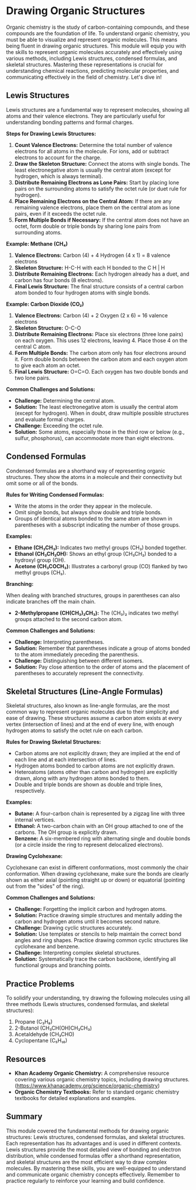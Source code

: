 # Drawing Organic Structures

Organic chemistry is the study of carbon-containing compounds, and these compounds are the foundation of life. To understand organic chemistry, you must be able to visualize and represent organic molecules. This means being fluent in drawing organic structures. This module will equip you with the skills to represent organic molecules accurately and effectively using various methods, including Lewis structures, condensed formulas, and skeletal structures. Mastering these representations is crucial for understanding chemical reactions, predicting molecular properties, and communicating effectively in the field of chemistry. Let's dive in!

## Lewis Structures

Lewis structures are a fundamental way to represent molecules, showing all atoms and their valence electrons. They are particularly useful for understanding bonding patterns and formal charges.

**Steps for Drawing Lewis Structures:**

1.  **Count Valence Electrons:** Determine the total number of valence electrons for all atoms in the molecule. For ions, add or subtract electrons to account for the charge.
2.  **Draw the Skeleton Structure:** Connect the atoms with single bonds. The least electronegative atom is usually the central atom (except for hydrogen, which is always terminal).
3.  **Distribute Remaining Electrons as Lone Pairs:** Start by placing lone pairs on the surrounding atoms to satisfy the octet rule (or duet rule for hydrogen).
4.  **Place Remaining Electrons on the Central Atom:** If there are any remaining valence electrons, place them on the central atom as lone pairs, even if it exceeds the octet rule.
5.  **Form Multiple Bonds if Necessary:** If the central atom does not have an octet, form double or triple bonds by sharing lone pairs from surrounding atoms.

**Example: Methane (CH₄)**

1.  **Valence Electrons:** Carbon (4) + 4 Hydrogen (4 x 1) = 8 valence electrons
2.  **Skeleton Structure:** H-C-H with each H bonded to the C
    H
    |
    H
3.  **Distribute Remaining Electrons:** Each hydrogen already has a duet, and carbon has four bonds (8 electrons).
4.  **Final Lewis Structure:** The final structure consists of a central carbon atom bonded to four hydrogen atoms with single bonds.

**Example: Carbon Dioxide (CO₂)**

1.  **Valence Electrons:** Carbon (4) + 2 Oxygen (2 x 6) = 16 valence electrons
2.  **Skeleton Structure:** O-C-O
3.  **Distribute Remaining Electrons:** Place six electrons (three lone pairs) on each oxygen. This uses 12 electrons, leaving 4. Place those 4 on the central C atom.
4.  **Form Multiple Bonds:** The carbon atom only has four electrons around it. Form double bonds between the carbon atom and each oxygen atom to give each atom an octet.
5.  **Final Lewis Structure:** O=C=O. Each oxygen has two double bonds and two lone pairs.

**Common Challenges and Solutions:**

*   **Challenge:** Determining the central atom.
*   **Solution:** The least electronegative atom is usually the central atom (except for hydrogen). When in doubt, draw multiple possible structures and evaluate formal charges.
*   **Challenge:** Exceeding the octet rule.
*   **Solution:** Some atoms, especially those in the third row or below (e.g., sulfur, phosphorus), can accommodate more than eight electrons.

## Condensed Formulas

Condensed formulas are a shorthand way of representing organic structures. They show the atoms in a molecule and their connectivity but omit some or all of the bonds.

**Rules for Writing Condensed Formulas:**

*   Write the atoms in the order they appear in the molecule.
*   Omit single bonds, but always show double and triple bonds.
*   Groups of identical atoms bonded to the same atom are shown in parentheses with a subscript indicating the number of those groups.

**Examples:**

*   **Ethane (CH₃CH₃):** Indicates two methyl groups (CH₃) bonded together.
*   **Ethanol (CH₃CH₂OH):** Shows an ethyl group (CH₃CH₂) bonded to a hydroxyl group (OH).
*   **Acetone (CH₃COCH₃):** Illustrates a carbonyl group (CO) flanked by two methyl groups (CH₃).

**Branching:**

When dealing with branched structures, groups in parentheses can also indicate branches off the main chain.

*   **2-Methylpropane (CH(CH₃)₂CH₃):** The (CH₃)₂ indicates two methyl groups attached to the second carbon atom.

**Common Challenges and Solutions:**

*   **Challenge:** Interpreting parentheses.
*   **Solution:** Remember that parentheses indicate a group of atoms bonded to the atom immediately preceding the parenthesis.
*   **Challenge:** Distinguishing between different isomers.
*   **Solution:** Pay close attention to the order of atoms and the placement of parentheses to accurately represent the connectivity.

## Skeletal Structures (Line-Angle Formulas)

Skeletal structures, also known as line-angle formulas, are the most common way to represent organic molecules due to their simplicity and ease of drawing. These structures assume a carbon atom exists at every vertex (intersection of lines) and at the end of every line, with enough hydrogen atoms to satisfy the octet rule on each carbon.

**Rules for Drawing Skeletal Structures:**

*   Carbon atoms are not explicitly drawn; they are implied at the end of each line and at each intersection of lines.
*   Hydrogen atoms bonded to carbon atoms are not explicitly drawn.
*   Heteroatoms (atoms other than carbon and hydrogen) are explicitly drawn, along with any hydrogen atoms bonded to them.
*   Double and triple bonds are shown as double and triple lines, respectively.

**Examples:**

*   **Butane:** A four-carbon chain is represented by a zigzag line with three internal vertices.
*   **Ethanol:** A two-carbon chain with an OH group attached to one of the carbons. The OH group is explicitly drawn.
*   **Benzene:** A six-membered ring with alternating single and double bonds (or a circle inside the ring to represent delocalized electrons).

**Drawing Cyclohexane:**

Cyclohexane can exist in different conformations, most commonly the chair conformation. When drawing cyclohexane, make sure the bonds are clearly shown as either axial (pointing straight up or down) or equatorial (pointing out from the "sides" of the ring).

**Common Challenges and Solutions:**

*   **Challenge:** Forgetting the implicit carbon and hydrogen atoms.
*   **Solution:** Practice drawing simple structures and mentally adding the carbon and hydrogen atoms until it becomes second nature.
*   **Challenge:** Drawing cyclic structures accurately.
*   **Solution:** Use templates or stencils to help maintain the correct bond angles and ring shapes. Practice drawing common cyclic structures like cyclohexane and benzene.
*   **Challenge:** Interpreting complex skeletal structures.
*   **Solution:** Systematically trace the carbon backbone, identifying all functional groups and branching points.

## Practice Problems

To solidify your understanding, try drawing the following molecules using all three methods (Lewis structures, condensed formulas, and skeletal structures):

1.  Propane (C₃H₈)
2.  2-Butanol (CH₃CH(OH)CH₂CH₃)
3.  Acetaldehyde (CH₃CHO)
4.  Cyclopentane (C₅H₁₀)

## Resources

*   **Khan Academy Organic Chemistry:** A comprehensive resource covering various organic chemistry topics, including drawing structures. (https://www.khanacademy.org/science/organic-chemistry)
*   **Organic Chemistry Textbooks:** Refer to standard organic chemistry textbooks for detailed explanations and examples.

## Summary

This module covered the fundamental methods for drawing organic structures: Lewis structures, condensed formulas, and skeletal structures. Each representation has its advantages and is used in different contexts. Lewis structures provide the most detailed view of bonding and electron distribution, while condensed formulas offer a shorthand representation, and skeletal structures are the most efficient way to draw complex molecules. By mastering these skills, you are well-equipped to understand and communicate organic chemistry concepts effectively. Remember to practice regularly to reinforce your learning and build confidence.
